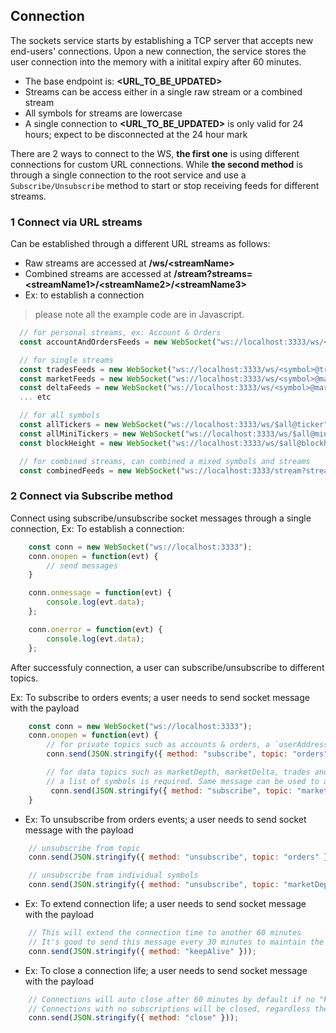 ## Connection

The sockets service starts by establishing a TCP server that accepts new end-users' connections. Upon a new connection, the service stores the user connection into the memory with a initital expiry after 60 minutes.

- The base endpoint is: **<URL_TO_BE_UPDATED>**
- Streams can be access either in a single raw stream or a combined stream
- All symbols for streams are lowercase
- A single connection to **<URL_TO_BE_UPDATED>** is only valid for 24 hours; expect to be disconnected at the 24 hour mark

There are 2 ways to connect to the WS, **the first one** is using different connections for custom URL connections. While **the second method** is through a single connection to the root service and use a `Subscribe/Unsubscribe` method to start or stop receiving feeds for different streams.

### 1 Connect via URL streams

Can be established through a different URL streams as follows:

- Raw streams are accessed at **/ws/\<streamName\>**
- Combined streams are accessed at **/stream?streams=\<streamName1\>/\<streamName2\>/\<streamName3\>**
- Ex: to establish a connection

> please note all the example code are in Javascript.

```javascript
  // for personal streams, ex: Account & Orders
  const accountAndOrdersFeeds = new WebSocket("ws://localhost:3333/ws/<USER_ADDRESS>");

  // for single streams
  const tradesFeeds = new WebSocket("ws://localhost:3333/ws/<symbol>@trades");
  const marketFeeds = new WebSocket("ws://localhost:3333/ws/<symbol>@marketDiff");
  const deltaFeeds = new WebSocket("ws://localhost:3333/ws/<symbol>@marketDepth");
  ... etc

  // for all symbols
  const allTickers = new WebSocket("ws://localhost:3333/ws/$all@ticker");
  const allMiniTickers = new WebSocket("ws://localhost:3333/ws/$all@miniTicker");
  const blockHeight = new WebSocket("ws://localhost:3333/ws/$all@blockheight");

  // for combined streams, can combined a mixed symbols and streams
  const combinedFeeds = new WebSocket("ws://localhost:3333/stream?streams=<symbol>@trades/<symbol>@marketDepth/<symbol>@marketDiff");
```

### 2 Connect via Subscribe method

Connect using subscribe/unsubscribe socket messages through a single connection, Ex: To establish a connection:

```javascript
    const conn = new WebSocket("ws://localhost:3333");
    conn.onopen = function(evt) {
        // send messages
    }

    conn.onmessage = function(evt) {
        console.log(evt.data);
    };

    conn.onerror = function(evt) {
        console.log(evt.data);
    };
```

After successfuly connection, a user can subscribe/unsubscribe to different topics.

  Ex: To subscribe to orders events; a user needs to send socket message with the payload

```javascript
    const conn = new WebSocket("ws://localhost:3333");
    conn.onopen = function(evt) {
        // for private topics such as accounts & orders, a `userAddress` is required
        conn.send(JSON.stringify({ method: "subscribe", topic: "orders", userAddress: "0x4092678e4e78230f46a1534c0fbc8fa39780892b" }));

        // for data topics such as marketDepth, marketDelta, trades and ticker;
        // a list of symbols is required. Same message can be used to append new topic and/or symbols
         conn.send(JSON.stringify({ method: "subscribe", topic: "marketDepth", symbols: ["BNB_BTC","BNB_ETH"] }));
    }
```

- Ex: To unsubscribe from orders events; a user needs to send socket message with the payload

```javascript
    // unsubscribe from topic
    conn.send(JSON.stringify({ method: "unsubscribe", topic: "orders" }));

    // unsubscribe from individual symbols
    conn.send(JSON.stringify({ method: "unsubscribe", topic: "marketDepth", symbols: ["BNB_BTC"] }));
```

- Ex: To extend connection life; a user needs to send socket message with the payload

```javascript
    // This will extend the connection time to another 60 minutes
    // It's good to send this message every 30 minutes to maintain the connection life
    conn.send(JSON.stringify({ method: "keepAlive" }));
```

- Ex: To close a connection life; a user needs to send socket message with the payload

```javascript
    // Connections will auto close after 60 minutes by default if no "keepAlive" messages received
    // Connections with no subscriptions will be closed, regardless the keepAlive messages.
    conn.send(JSON.stringify({ method: "close" }));
```
